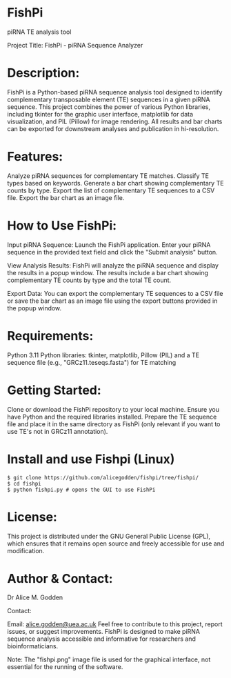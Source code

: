 # FishPi
piRNA TE analysis tool

Project Title: FishPi - piRNA Sequence Analyzer

# Description:
FishPi is a Python-based piRNA sequence analysis tool designed to identify complementary transposable element (TE) sequences in a given piRNA sequence. This project combines the power of various Python libraries, including tkinter for the graphic user interface, matplotlib for data visualization, and PIL (Pillow) for image rendering. All results and bar charts can be exported for downstream analyses and publication in hi-resolution.

# Features:

Analyze piRNA sequences for complementary TE matches.
Classify TE types based on keywords.
Generate a bar chart showing complementary TE counts by type.
Export the list of complementary TE sequences to a CSV file.
Export the bar chart as an image file.

# How to Use FishPi:

Input piRNA Sequence: Launch the FishPi application. Enter your piRNA sequence in the provided text field and click the "Submit analysis" button.

View Analysis Results: FishPi will analyze the piRNA sequence and display the results in a popup window. The results include a bar chart showing complementary TE counts by type and the total TE count.

Export Data: You can export the complementary TE sequences to a CSV file or save the bar chart as an image file using the export buttons provided in the popup window.

# Requirements:

Python 3.11
Python libraries: tkinter, matplotlib, Pillow (PIL) and a 
TE sequence file (e.g., "GRCz11.teseqs.fasta") for TE matching

# Getting Started:

Clone or download the FishPi repository to your local machine.
Ensure you have Python and the required libraries installed.
Prepare the TE sequence file and place it in the same directory as FishPi (only relevant if you want to use TE's not in GRCz11 annotation).

# Install and use Fishpi (Linux)

```
$ git clone https://github.com/alicegodden/fishpi/tree/fishpi/
$ cd fishpi
$ python fishpi.py # opens the GUI to use FishPi

```


# License:
This project is distributed under the GNU General Public License (GPL), which ensures that it remains open source and freely accessible for use and modification.

# Author & Contact:
Dr Alice M. Godden

Contact:

Email: alice.godden@uea.ac.uk
Feel free to contribute to this project, report issues, or suggest improvements. FishPi is designed to make piRNA sequence analysis accessible and informative for researchers and bioinformaticians.

Note:
The "fishpi.png" image file is used for the graphical interface, not essential for the running of the software.
